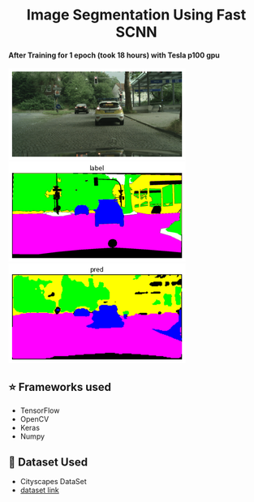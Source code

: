 <h1 align="center">Image Segmentation Using Fast SCNN</h1>

<h4> After Training for 1 epoch (took 18 hours) with Tesla p100 gpu </h4>
<div class="row">
  <div class="column">
    <img src="https://github.com/Akhil-Tony/Image_Segmentation-Fast_SCNN-Research-Paper-Custom-Build/blob/master/image1.png" >
  </div>
  <div class="column">
    <img src="https://github.com/Akhil-Tony/Image_Segmentation-Fast_SCNN-Research-Paper-Custom-Build/blob/master/label1.png" >
  </div>
  <div class="column">
    <img src="https://github.com/Akhil-Tony/Image_Segmentation-Fast_SCNN-Research-Paper-Custom-Build/blob/master/pred1.png" >
  </div>
</div>

## :star: Frameworks used
- TensorFlow
- OpenCV
- Keras
- Numpy

## :file_folder: Dataset Used
- Cityscapes DataSet
- <a href src="https://www.cityscapes-dataset.com/" >dataset link </a> 
